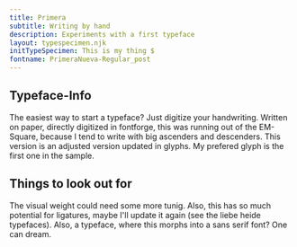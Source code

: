 ```yaml
---
title: Primera
subtitle: Writing by hand
description: Experiments with a first typeface
layout: typespecimen.njk
initTypeSpecimen: This is my thing $
fontname: PrimeraNueva-Regular_post
---
```


## Typeface-Info
The easiest way to start a typeface? Just digitize your handwriting. Written on paper, directly digitized in fontforge, this was running out of the EM-Square, because I tend to write with big ascenders and descenders. This version is an adjusted version updated in glyphs. My prefered glyph is the first one in the sample.  

## Things to look out for
The visual weight could need some more tunig. Also, this has so much potential for ligatures, maybe I'll update it again (see the liebe heide typefaces). Also, a typeface, where this morphs into a sans serif font? One can dream. 